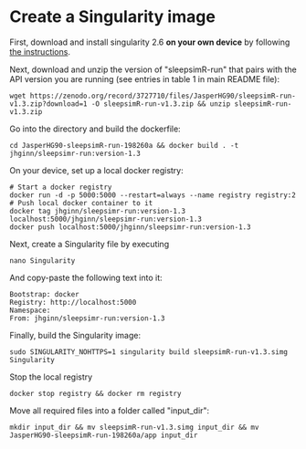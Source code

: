 # Create a Singularity image

First, download and install singularity 2.6 **on your own device** by following [the instructions](https://sylabs.io/guides/2.6/user-guide/quick_start.html#quick-installation-steps).

Next, download and unzip the version of "sleepsimR-run" that pairs with the API version you are running (see entries in table 1 in main README file):

```shell
wget https://zenodo.org/record/3727710/files/JasperHG90/sleepsimR-run-v1.3.zip?download=1 -O sleepsimR-run-v1.3.zip && unzip sleepsimR-run-v1.3.zip
```

Go into the directory and build the dockerfile:

```shell
cd JasperHG90-sleepsimR-run-198260a && docker build . -t jhginn/sleepsimr-run:version-1.3
```

On your device, set up a local docker registry:

```shell
# Start a docker registry
docker run -d -p 5000:5000 --restart=always --name registry registry:2
# Push local docker container to it
docker tag jhginn/sleepsimr-run:version-1.3 localhost:5000/jhginn/sleepsimr-run:version-1.3
docker push localhost:5000/jhginn/sleepsimr-run:version-1.3
```

Next, create a Singularity file by executing 

```shell
nano Singularity 
```

And copy-paste the following text into it:

```text
Bootstrap: docker
Registry: http://localhost:5000
Namespace:
From: jhginn/sleepsimr-run:version-1.3
```

Finally, build the Singularity image:

```shell
sudo SINGULARITY_NOHTTPS=1 singularity build sleepsimR-run-v1.3.simg Singularity
```

Stop the local registry

```shell
docker stop registry && docker rm registry
```

Move all required files into a folder called "input_dir":

```shell
mkdir input_dir && mv sleepsimR-run-v1.3.simg input_dir && mv JasperHG90-sleepsimR-run-198260a/app input_dir
```
